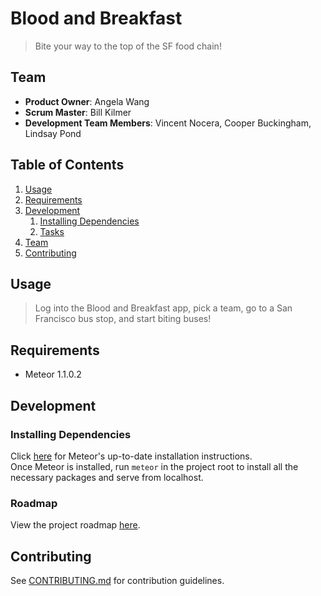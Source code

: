# Blood and Breakfast

> Bite your way to the top of the SF food chain!

## Team

  - __Product Owner__: Angela Wang
  - __Scrum Master__: Bill Kilmer
  - __Development Team Members__: Vincent Nocera, Cooper Buckingham, Lindsay Pond

## Table of Contents

1. [Usage](#Usage)
1. [Requirements](#requirements)
1. [Development](#development)
    1. [Installing Dependencies](#installing-dependencies)
    1. [Tasks](#tasks)
1. [Team](#team)
1. [Contributing](#contributing)

## Usage

> Log into the Blood and Breakfast app, pick a team, go to a San Francisco bus stop, and start biting buses!

## Requirements

- Meteor 1.1.0.2


## Development

### Installing Dependencies

Click [here](https://www.meteor.com/install) for Meteor's up-to-date installation instructions.  
Once Meteor is installed, run `meteor` in the project root to install all the necessary packages and serve from localhost.

### Roadmap

View the project roadmap [here](https://waffle.io/blood-and-breakfast/blood-and-breakfast).


## Contributing

See [CONTRIBUTING.md](CONTRIBUTING.md) for contribution guidelines.